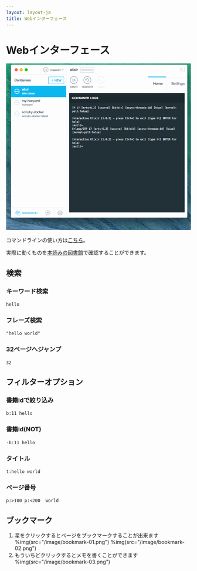 ```yaml
---
layout: layout-ja
title: Webインターフェース
---
```

# Webインターフェース

<img alt='honyomi' src='https://raw.githubusercontent.com/ongaeshi/honyomi/master/images/honyomi-03.gif' />

コマンドラインの使い方は[こちら](./commandline.html)。

実際に動くものを[本読みの図書館](http://library.honyomi.nagoya)で確認することができます。

## 検索

### キーワード検索

```
hello
```

### フレーズ検索

```
"hello world"
```

### 32ページへジャンプ

```
32
```

## フィルターオプション

### 書籍idで絞り込み

```
b:11 hello
```

### 書籍id(NOT)

```
-b:11 hello
```

### タイトル

```
t:hello world
```

### ページ番号

```
p:>100 p:<200  world
```

## ブックマーク

1. 星をクリックするとページをブックマークすることが出来ます
        %img(src="/image/bookmark-01.png")
        %img(src="/image/bookmark-02.png")
2. もういちどクリックするとメモを書くことができます
        %img(src="/image/bookmark-03.png")


